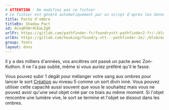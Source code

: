 ```yaml
---
# ATTENTION : Ne modifiez pas ce fichier
# Ce fichier est généré automatiquement par un script d'après les données du module Foundry VTT officiel et de sa traduction
title: Pacte d'ombre
titleEn: Shadow Pact
id: ACeqRSWr4CEwLZgO
urlFr: https://gitlab.com/pathfinder-fr/foundryvtt-pathfinder2-fr/-/blob/master/data/feats/ACeqRSWr4CEwLZgO.htm
urlEn: https://gitlab.com/hooking/foundry-vtt---pathfinder-2e/-/blob/master/packs/data/feats.db/shadow-pact.json
group: feats
layout: dons
---
```

Il y a des milliers d'années, vos ancêtres ont passé un pacte avec Zon-Kuthon. Il ne l'a pas oublié, même si vous auriez préféré qu'il le fasse.

Vous pouvez subir 1 dégât pour mélanger votre sang aux ombres pour lancer le sort [Création](../spells/création.md) au niveau 5 comme un sort divin inné. Vous pouvez utiliser cette capacité aussi souvent que vous le souhaitez mais vous ne pouvez avoir qu'une seul objet créé par ce biais au même moment. Si l'objet rencontre une lumière vive, le sort se termine et l'objet se dissout dans les ombres.


